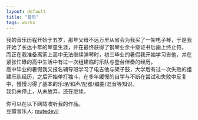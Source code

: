 ```yaml
---
layout: default
title: "音乐"
tags: works
---
```


我的音乐历程开始于五岁，那年父母不远万里从省会为我买了一架电子琴，于是我开始了长达十年的琴童生涯，并在最终获得了钢琴业余十级证书后画上终止符。  
而正在我准备离家上高中无法继续弹琴时，初三毕业的暑假我开始学习吉他，并在紧张忙碌的高中生活中有过一次组建临时乐队与登台伴奏的经历。  
高中毕业的暑假我又报名辅导班学习了电吉他与架子鼓，大学后有过一次失败的组建乐队经历，之后开始单打独斗，在多年缓慢的自学与不断在尝试和失败中反复中，慢慢习得了基本的乐理/和声/配器/编曲/混音等知识。  
我仍未停止，从未放弃，还在继续。  

你可以在以下网站收听我的作品。  
豆瓣音乐人: [mutedevil](https://site.douban.com/mutedevil/)  
